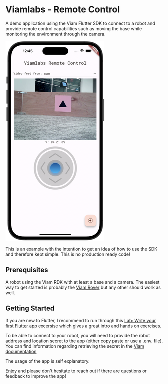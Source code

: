 # Viamlabs - Remote Control

A demo application using the Viam Flutter SDK to connect to a robot and provide remote control capabilities such as moving the base while monitoring the environment through the camera.

![Flutter App Screenshot](./media/viamlabs-remote-control.png)

This is an example with the intention to get an idea of how to use the SDK and therefore kept simple. This is no production ready code!

## Prerequisites

A robot using the Viam RDK with at least a base and a camera. The easiest way to get started is probably the [Viam Rover](https://www.viam.com/resources/rover) but any other should work as well.


## Getting Started

If you are new to Flutter, I recommend to run through this [Lab: Write your first Flutter app](https://docs.flutter.dev/get-started/install) excersise which gives a great intro and hands on exercises.

To be able to connect to your robot, you will need to provide the robot address and location secret to the app (either copy paste or use a .env. file). You can find information regarding retrieving the secret in the [Viam documentation](https://docs.viam.com/manage/fleet/robots/#code-sample)

The usage of the app is self explanatory.

Enjoy and please don't hesitate to reach out if there are questions or feedback to improve the app!
